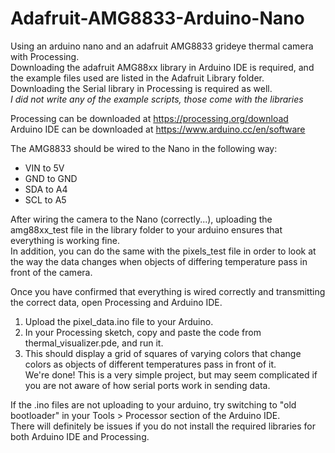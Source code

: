# Adafruit-AMG8833-Arduino-Nano
Using an arduino nano and an adafruit AMG8833 grideye thermal camera with Processing.  
Downloading the adafruit AMG88xx library in Arduino IDE is required, and the example files used are listed in the Adafruit Library folder.  
Downloading the Serial library in Processing is required as well.  
*I did not write any of the example scripts, those come with the libraries*  

Processing can be downloaded at https://processing.org/download  
Arduino IDE can be downloaded at https://www.arduino.cc/en/software

The AMG8833 should be wired to the Nano in the following way:
* VIN to 5V
* GND to GND
* SDA to A4
* SCL to A5

After wiring the camera to the Nano (correctly...), uploading the amg88xx_test file in the library folder to your arduino ensures that everything is working fine.  
In addition, you can do the same with the pixels_test file in order to look at the way the data changes when objects of differing temperature pass in front of the camera.  

Once you have confirmed that everything is wired correctly and transmitting the correct data, open Processing and Arduino IDE.  
1. Upload the pixel_data.ino file to your Arduino.  
1. In your Processing sketch, copy and paste the code from thermal_visualizer.pde, and run it.  
1. This should display a grid of squares of varying colors that change colors as objects of different temperatures pass in front of it.  
We're done! This is a very simple project, but may seem complicated if you are not aware of how serial ports work in sending data.  

If the .ino files are not uploading to your arduino, try switching to "old bootloader" in your Tools > Processor section of the Arduino IDE.  
There will definitely be issues if you do not install the required libraries for both Arduino IDE and Processing. 
